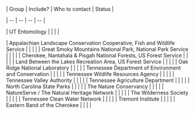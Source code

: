 | Group | Include? | Who to contact | Status |

| -- | -- | -- | -- |

| UT Entomology | | | |

| Appalachian Landscape Conservation Cooperative, Fish and Wildlife Service | | | |
| Great Smoky Mountains National Park, National Park Service | | | |
| Cherokee, Nantahala & Pisgah National Forests,  US Forest Service | | | |
| Land Between the Lakes Recreation Area, US Forest Service | | | |
| Oak Ridge National Laboratory | | | |
| Tennessee Department of Environment and Conservation | | | |
| Tennessee Wildlife Resources Agency | | | |
| Tennessee Valley Authority | | | |
| Tennessee Agriculture Department | | | |
| North Carolina State Parks | | | |
| The Nature Conservancy | | | |
| NatureServe / The Natural Heritage Network | | | |
| The Wilderness Society | | | |
| Tennessee Clean Water Network | | | |
| Tremont Institute | | | |
| Eastern Band of the Cherokee | | | |
